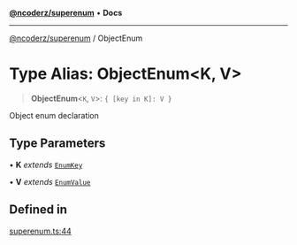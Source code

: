 [**@ncoderz/superenum**](../README.md) • **Docs**

***

[@ncoderz/superenum](../globals.md) / ObjectEnum

# Type Alias: ObjectEnum\<K, V\>

> **ObjectEnum**\<`K`, `V`\>: `{ [key in K]: V }`

Object enum declaration

## Type Parameters

• **K** *extends* [`EnumKey`](EnumKey.md)

• **V** *extends* [`EnumValue`](EnumValue.md)

## Defined in

[superenum.ts:44](https://github.com/ncoderz/superenum/blob/45b5b9f31900d20b7c93c62dca1346247d779e81/src/superenum.ts#L44)
